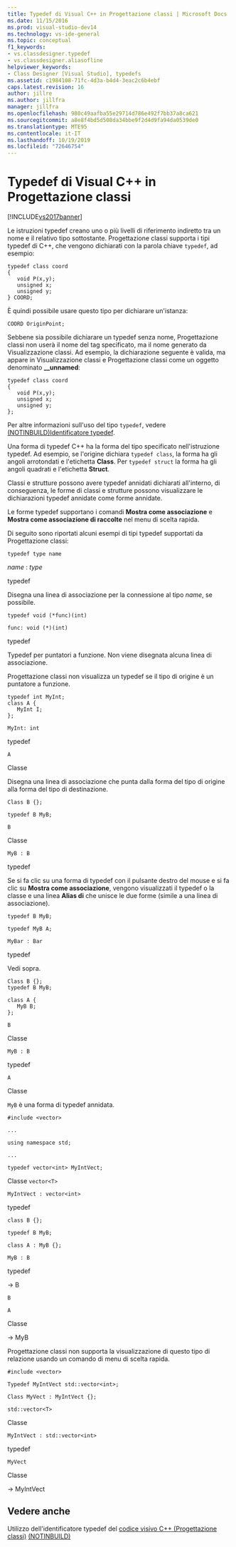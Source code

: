 ```yaml
---
title: Typedef di Visual C++ in Progettazione classi | Microsoft Docs
ms.date: 11/15/2016
ms.prod: visual-studio-dev14
ms.technology: vs-ide-general
ms.topic: conceptual
f1_keywords:
- vs.classdesigner.typedef
- vs.classdesigner.aliasofline
helpviewer_keywords:
- Class Designer [Visual Studio], typedefs
ms.assetid: c1984108-71fc-4d3a-b4d4-3eac2c6b4ebf
caps.latest.revision: 16
author: jillre
ms.author: jillfra
manager: jillfra
ms.openlocfilehash: 980c49aafba55e29714d786e492f7bb37a8ca621
ms.sourcegitcommit: a8e8f4bd5d508da34bbe9f2d4d9fa94da0539de0
ms.translationtype: MTE95
ms.contentlocale: it-IT
ms.lasthandoff: 10/19/2019
ms.locfileid: "72646754"
---
```

# <a name="visual-c-typedefs-in-class-designer"></a>Typedef di Visual C++ in Progettazione classi
[!INCLUDE[vs2017banner](../includes/vs2017banner.md)]

Le istruzioni typedef creano uno o più livelli di riferimento indiretto tra un nome e il relativo tipo sottostante. Progettazione classi supporta i tipi typedef di C++, che vengono dichiarati con la parola chiave `typedef`, ad esempio:

```
typedef class coord
{
   void P(x,y);
   unsigned x;
   unsigned y;
} COORD;
```

 È quindi possibile usare questo tipo per dichiarare un'istanza:

 `COORD OriginPoint;`

 Sebbene sia possibile dichiarare un typedef senza nome, Progettazione classi non userà il nome del tag specificato, ma il nome generato da Visualizzazione classi. Ad esempio, la dichiarazione seguente è valida, ma appare in Visualizzazione classi e Progettazione classi come un oggetto denominato **__unnamed**:

```
typedef class coord
{
   void P(x,y);
   unsigned x;
   unsigned y;
};
```

 Per altre informazioni sull'uso del tipo `typedef`, vedere [(NOTINBUILD)Identificatore typedef](https://msdn.microsoft.com/cc96cf26-ba93-4179-951e-695d1f5fdcf1).

 Una forma di typedef C++ ha la forma del tipo specificato nell'istruzione typedef. Ad esempio, se l'origine dichiara `typedef class`, la forma ha gli angoli arrotondati e l'etichetta **Class**. Per `typedef struct` la forma ha gli angoli quadrati e l'etichetta **Struct**.

 Classi e strutture possono avere typedef annidati dichiarati all'interno, di conseguenza, le forme di classi e strutture possono visualizzare le dichiarazioni typedef annidate come forme annidate.

 Le forme typedef supportano i comandi **Mostra come associazione** e **Mostra come associazione di raccolte** nel menu di scelta rapida.

 Di seguito sono riportati alcuni esempi di tipi typedef supportati da Progettazione classi:

 `typedef type name`

 *name* : *type*

 typedef

 Disegna una linea di associazione per la connessione al tipo *name*, se possibile.

 `typedef void (*func)(int)`

 `func: void (*)(int)`

 typedef

 Typedef per puntatori a funzione. Non viene disegnata alcuna linea di associazione.

 Progettazione classi non visualizza un typedef se il tipo di origine è un puntatore a funzione.

```
typedef int MyInt;
class A {
   MyInt I;
};
```

 `MyInt: int`

 typedef

 `A`

 Classe

 Disegna una linea di associazione che punta dalla forma del tipo di origine alla forma del tipo di destinazione.

 `Class B {};`

 `typedef B MyB;`

 `B`

 Classe

 `MyB : B`

 typedef

 Se si fa clic su una forma di typedef con il pulsante destro del mouse e si fa clic su **Mostra come associazione**, vengono visualizzati il typedef o la classe e una linea **Alias di** che unisce le due forme (simile a una linea di associazione).

 `typedef B MyB;`

 `typedef MyB A;`

 `MyBar : Bar`

 typedef

 Vedi sopra.

```
Class B {};
typedef B MyB;

class A {
   MyB B;
};
```

 `B`

 Classe

 `MyB : B`

 typedef

 `A`

 Classe

 `MyB` è una forma di typedef annidata.

 `#include <vector>`

 `...`

 `using namespace std;`

 `...`

 `typedef vector<int> MyIntVect;`

 Classe `vector<T>`

 `MyIntVect : vector<int>`

 typedef

 `class B {};`

 `typedef B MyB;`

 `class A : MyB {};`

 `MyB : B`

 typedef

 -> B

 `B`

 `A`

 Classe

 -> MyB

 Progettazione classi non supporta la visualizzazione di questo tipo di relazione usando un comando di menu di scelta rapida.

 `#include <vector>`

 `Typedef MyIntVect std::vector<int>;`

 `Class MyVect : MyIntVect {};`

 `std::vector<T>`

 Classe

 `MyIntVect : std::vector<int>`

 typedef

 `MyVect`

 Classe

 -> MyIntVect

## <a name="see-also"></a>Vedere anche
 Utilizzo dell'identificatore typedef del [codice visivo C++ (Progettazione classi)](../ide/working-with-visual-cpp-code-class-designer.md) [(NOTINBUILD)](https://msdn.microsoft.com/cc96cf26-ba93-4179-951e-695d1f5fdcf1)

